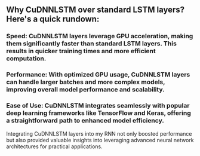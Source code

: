 
## Why CuDNNLSTM over standard LSTM layers? Here's a quick rundown:

### Speed: CuDNNLSTM layers leverage GPU acceleration, making them significantly faster than standard LSTM layers. This results in quicker training times and more efficient computation.

### Performance: With optimized GPU usage, CuDNNLSTM layers can handle larger batches and more complex models, improving overall model performance and scalability.

### Ease of Use: CuDNNLSTM integrates seamlessly with popular deep learning frameworks like TensorFlow and Keras, offering a straightforward path to enhanced model efficiency.

Integrating CuDNNLSTM layers into my RNN not only boosted performance but also provided valuable insights into leveraging advanced neural network architectures for practical applications. 


